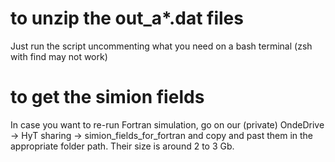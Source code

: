 # to unzip the out_a*.dat files
Just run the script uncommenting what you need on a bash terminal (zsh with find may not work)

# to get the simion fields
In case you want to re-run Fortran simulation, go on our (private) OndeDrive -> HyT sharing -> simion_fields_for_fortran and copy and past them in the appropriate folder path. Their size is around 2 to 3 Gb.